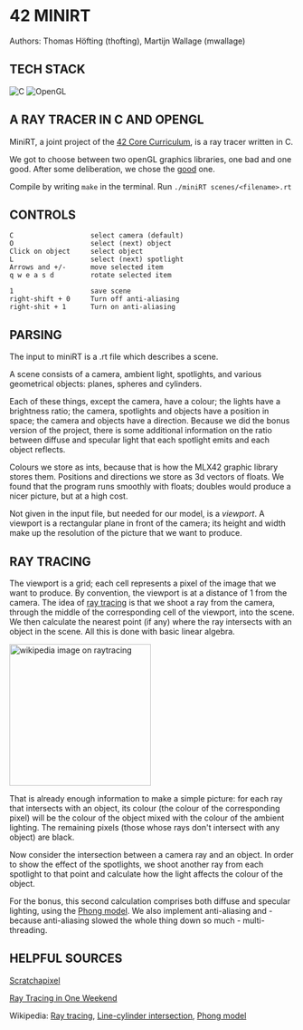 # 42 MINIRT
Authors: Thomas Höfting (thofting), Martijn Wallage (mwallage)

## TECH STACK

![C](https://img.shields.io/badge/c-%2300599C.svg?style=for-the-badge&logo=c&logoColor=white)
![OpenGL](https://img.shields.io/badge/OpenGL-%23FFFFFF.svg?style=for-the-badge&logo=opengl)

## A RAY TRACER IN C AND OPENGL

MiniRT, a joint project of the <a href="https://42berlin.de/curriculum-42-berlin/">42 Core Curriculum</a>, is a ray tracer written in C. 

We got to choose between two openGL graphics libraries, one bad and one good.
After some deliberation, we chose the <a href="https://github.com/codam-coding-college/MLX42">good</a> one.

Compile by writing `make` in the terminal. Run `./miniRT scenes/<filename>.rt`

## CONTROLS

	C					select camera (default)
	O					select (next) object
	Click on object		select object
	L					select (next) spotlight
	Arrows and +/-		move selected item
	q w e a s d			rotate selected item

	1					save scene
	right-shift + 0		Turn off anti-aliasing
	right-shit + 1		Turn on anti-aliasing

## PARSING

The input to miniRT is a .rt file which describes a scene.

A scene consists of a camera, ambient light, spotlights, and various geometrical objects: planes, spheres and cylinders. 

Each of these things, except the camera, have a colour; the lights have a brightness ratio; the camera, spotlights and objects have a position in space; the camera and objects have a direction. 
Because we did the bonus version of the project, there is some additional information on the ratio between diffuse and specular light that each spotlight emits and each object reflects.

Colours we store as ints, because that is how the MLX42 graphic library stores them. 
Positions and directions we store as 3d vectors of floats. 
We found that the program runs smoothly with floats; doubles would produce a nicer picture, but at a high cost.

Not given in the input file, but needed for our model, is a <em>viewport</em>. 
A viewport is a rectangular plane in front of the camera; its height and width make up the resolution of the picture that we want to produce.

## RAY TRACING

The viewport is a grid; each cell represents a pixel of the image that we want to produce. By convention, the viewport is at a distance of 1 from the camera. The idea of <a href="https://en.wikipedia.org/wiki/Ray_tracing_%2528graphics%2529">ray tracing</a> is that we shoot a ray from the camera, through the middle of the corresponding cell of the viewport, into the scene.
We then calculate the nearest point (if any) where the ray intersects with an object in the scene. All this is done with basic linear algebra.

<img src="https://upload.wikimedia.org/wikipedia/commons/8/83/Ray_trace_diagram.svg" alt="wikipedia image on raytracing" height="250px">

That is already enough information to make a simple picture: for each ray that intersects with an object, its colour (the colour of the corresponding pixel) will be the colour of the object mixed with the colour of the ambient lighting. 
The remaining pixels (those whose rays don't intersect with any object) are black.

Now consider the intersection between a camera ray and an object. In order to show the effect of the spotlights, we shoot another ray from each spotlight to that point and calculate how the light affects the colour of the object.

For the bonus, this second calculation comprises both diffuse and specular lighting, using the <a href="https://en.wikipedia.org/wiki/Phong_reflection_model">Phong model</a>. 
We also implement anti-aliasing and - because anti-aliasing slowed the whole thing down so much - multi-threading.

## HELPFUL SOURCES


<a href="https://www.scratchapixel.com/">Scratchapixel</a>

<a href="https://raytracing.github.io/">Ray Tracing in One Weekend</a>

Wikipedia:
<a href="https://en.wikipedia.org/wiki/Ray_tracing_%2528graphics%2529">Ray tracing</a>, <a href="https://en.wikipedia.org/wiki/Line-cylinder_intersection">Line-cylinder intersection</a>, <a href="https://en.wikipedia.org/wiki/Phong_reflection_model">Phong model</a>
